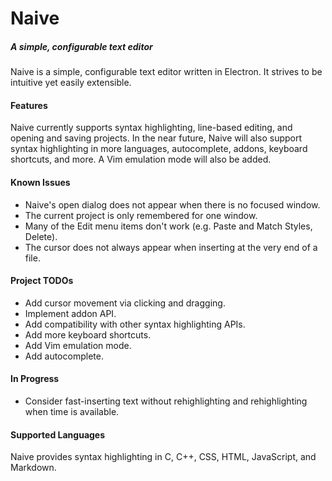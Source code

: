 # Naive
##### A simple, configurable text editor

Naive is a simple, configurable text editor written in Electron. It strives to
be intuitive yet easily extensible.

#### Features
Naive currently supports syntax highlighting, line-based editing, and opening
and saving projects.  In the near future, Naive will also support syntax
highlighting in more languages, autocomplete, addons, keyboard shortcuts, and
more. A Vim emulation mode will also be added.

#### Known Issues
- Naive's open dialog does not appear when there is no focused window.
- The current project is only remembered for one window.
- Many of the Edit menu items don't work (e.g. Paste and Match Styles, Delete).
- The cursor does not always appear when inserting at the very end of a file.

#### Project TODOs
- Add cursor movement via clicking and dragging.
- Implement addon API.
- Add compatibility with other syntax highlighting APIs.
- Add more keyboard shortcuts.
- Add Vim emulation mode.
- Add autocomplete.

#### In Progress
- Consider fast-inserting text without rehighlighting and rehighlighting
  when time is available.

#### Supported Languages
Naive provides syntax highlighting in C, C++, CSS, HTML, JavaScript, and
Markdown.
